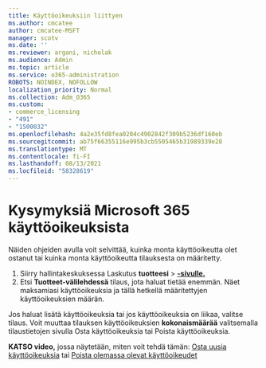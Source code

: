 ```yaml
---
title: Käyttöoikeuksiin liittyen
ms.author: cmcatee
author: cmcatee-MSFT
manager: scotv
ms.date: ''
ms.reviewer: argani, nicholak
ms.audience: Admin
ms.topic: article
ms.service: o365-administration
ROBOTS: NOINDEX, NOFOLLOW
localization_priority: Normal
ms.collection: Adm_O365
ms.custom:
- commerce_licensing
- "491"
- "1500032"
ms.openlocfilehash: 4a2e35fd8fea0204c4902842f309b5236df160eb
ms.sourcegitcommit: ab75f66355116e995b3cb5505465b31989339e28
ms.translationtype: MT
ms.contentlocale: fi-FI
ms.lasthandoff: 08/13/2021
ms.locfileid: "58328619"
---
```

# <a name="questions-about-your-microsoft-365-license"></a>Kysymyksiä Microsoft 365 käyttöoikeuksista

Näiden ohjeiden avulla voit selvittää, kuinka monta käyttöoikeutta olet ostanut tai kuinka monta käyttöoikeutta tilauksesta on määritetty.
  
1. Siirry hallintakeskuksessa Laskutus **tuotteesi** \> **[-sivulle.](https://go.microsoft.com/fwlink/p/?linkid=842054)**
2. Etsi **Tuotteet-välilehdessä** tilaus, jota haluat tietää enemmän. Näet maksamiasi käyttöoikeuksia ja tällä hetkellä määritettyjen käyttöoikeuksien määrän.

Jos haluat lisätä käyttöoikeuksia tai jos käyttöoikeuksia on liikaa, valitse tilaus. Voit muuttaa tilauksen käyttöoikeuksien **kokonaismäärää** valitsemalla tilaustietojen sivulla Osta käyttöoikeuksia tai Poista käyttöoikeuksia. 

**KATSO video,** jossa näytetään, miten voit tehdä tämän: [Osta uusia käyttöoikeuksia](https://go.microsoft.com/fwlink/p/?linkid=2154857) tai [Poista olemassa olevat käyttöoikeudet](https://go.microsoft.com/fwlink/p/?linkid=2154938)